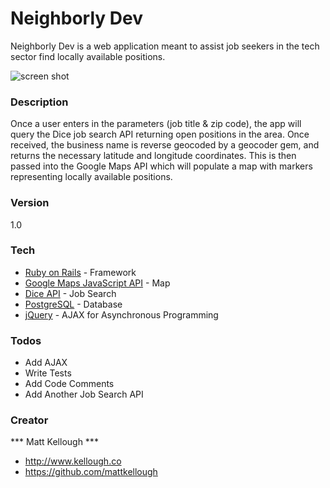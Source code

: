 # Neighborly Dev

Neighborly Dev is a web application meant to assist job seekers in the tech sector
find locally available positions. <br />


![screen shot](https://cloud.githubusercontent.com/assets/16296640/14584906/6fd055de-042c-11e6-998f-9d786f95c318.png)


### Description

Once a user enters in the parameters (job title & zip code), the app will query the Dice job search API returning open positions in the area. Once received, the business name is reverse geocoded by a geocoder gem, and returns the necessary latitude and longitude coordinates. This is then passed into the Google Maps API which will populate a map with markers representing locally available positions.  


### Version
1.0

### Tech

* [Ruby on Rails] - Framework
* [Google Maps JavaScript API] - Map
* [Dice API] - Job Search
* [PostgreSQL] - Database
* [jQuery] - AJAX for Asynchronous Programming

### Todos

 - Add AJAX
 - Write Tests
 - Add Code Comments
 - Add Another Job Search API

### Creator

*** Matt Kellough ***

* <http://www.kellough.co>
* <https://github.com/mattkellough>


[Ruby on Rails]: <http://rubyonrails.org/>
[Google Maps JavaScript API]: <https://developers.google.com/>
[Dice API]: <http://www.dice.com/>
[PostgreSQL]: <http://www.postgresql.org/>
[jQuery]: <http://jquery.com/>
